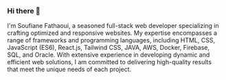### Hi there 👋
I'm Soufiane Fathaoui, a seasoned full-stack web developer specializing in crafting optimized and responsive websites. My expertise encompasses a range of frameworks and programming languages, including HTML, CSS, JavaScript (ES6), React.js, Tailwind CSS, JAVA, AWS, Docker, Firebase, SQL, and Oracle. With extensive experience in developing dynamic and efficient web solutions, I am committed to delivering high-quality results that meet the unique needs of each project.
